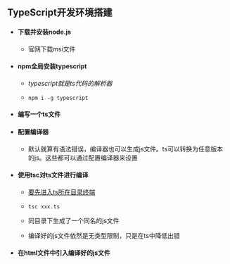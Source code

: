 ## TypeScript开发环境搭建

- #### 下载并安装node.js

  - 官网下载msi文件

- #### npm全局安装typescript

  - *typescript就是ts代码的解析器*

  - ```shell
    npm i -g typescript
    ```

- #### 编写一个ts文件
- #### 配置编译器
  * 默认就算有语法错误，编译器也可以生成js文件。ts可以转换为任意版本的js。这些都可以通过配置编译器来设置

- #### 使用tsc对ts文件进行编译

  - <u>要先进入ts所在目录终端</u>

  - ```shell
    tsc xxx.ts
    ```

  - 同目录下生成了一个同名的js文件
  - 编译好的js文件依然是无类型限制，只是在ts中降低出错

- #### 在html文件中引入编译好的js文件

